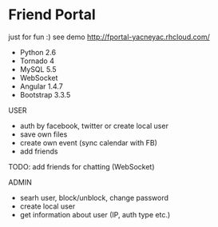 # Friend Portal
just for fun :) see demo http://fportal-yacneyac.rhcloud.com/

- Python 2.6
- Tornado 4
- MySQL 5.5
- WebSocket
- Angular 1.4.7
- Bootstrap 3.3.5

USER
* auth by facebook, twitter or create local user
* save own files
* create own event (sync calendar with FB)
* add friends

TODO: add friends for chatting (WebSocket)

ADMIN
* searh user, block/unblock, change password
* create local user
* get information about user (IP, auth type etc.)
